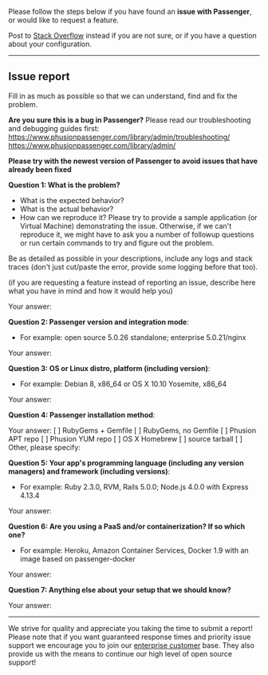 Please follow the steps below if you have found an **issue with Passenger**, or would like to request a feature.

Post to [Stack Overflow](https://stackoverflow.com/questions/tagged/passenger) instead if you are not sure, or if you have a question about your configuration.

---

## Issue report

Fill in as much as possible so that we can understand, find and fix the problem.

**Are you sure this is a bug in Passenger?**
Please read our troubleshooting and debugging guides first:
https://www.phusionpassenger.com/library/admin/troubleshooting/
https://www.phusionpassenger.com/library/admin/

**Please try with the newest version of Passenger to avoid issues that have already been fixed**

**Question 1: What is the problem?**
- What is the expected behavior?
- What is the actual behavior?
- How can we reproduce it? Please try to provide a sample application (or Virtual Machine) demonstrating the issue. Otherwise, if we can't reproduce it, we might have to ask you a number of followup questions or run certain commands to try and figure out the problem.

Be as detailed as possible in your descriptions, include any logs and stack traces (don't just cut/paste the error, provide some logging before that too).

(if you are requesting a feature instead of reporting an issue, describe here what you have in mind and how it would help you)

Your answer:

**Question 2: Passenger version and integration mode**:
- For example: open source 5.0.26 standalone; enterprise 5.0.21/nginx

Your answer:

**Question 3: OS or Linux distro, platform (including version)**:
- For example: Debian 8, x86_64 or OS X 10.10 Yosemite, x86_64

Your answer:

**Question 4: Passenger installation method**:

Your answer:
[ ] RubyGems + Gemfile
[ ] RubyGems, no Gemfile
[ ] Phusion APT repo
[ ] Phusion YUM repo
[ ] OS X Homebrew
[ ] source tarball
[ ] Other, please specify:

**Question 5: Your app's programming language (including any version managers) and framework (including versions)**:
- For example: Ruby 2.3.0, RVM, Rails 5.0.0; Node.js 4.0.0 with Express 4.13.4

Your answer:

**Question 6: Are you using a PaaS and/or containerization? If so which one?**
- For example: Heroku, Amazon Container Services, Docker 1.9 with an image based on passenger-docker

Your answer:

**Question 7: Anything else about your setup that we should know?**

Your answer:

---

We strive for quality and appreciate you taking the time to submit a report! Please note that if you want guaranteed response times and priority issue support we encourage you to join our [enterprise customer](https://www.phusionpassenger.com/enterprise) base. They also provide us with the means to continue our high level of open source support!

